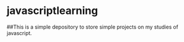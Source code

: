 # javascriptlearning

##This is a simple depository to store simple projects on my studies of javascript.
